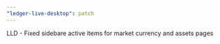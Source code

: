 ```yaml
---
"ledger-live-desktop": patch
---
```


LLD - Fixed sidebare active items for market currency and assets pages
